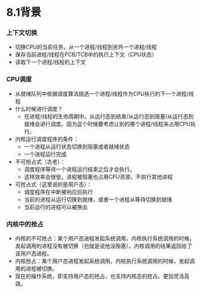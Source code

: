 # 8.1背景

### 上下文切换

* 切换CPU的当前任务，从一个进程/线程到另外一个进程/线程
* 保存当前进程/线程在PCB/TCB中的执行上下文（CPU状态）
* 读取下一个进程/线程的上下文

### CPU调度

* 从就绪队列中依据调度算法挑选一个进程/线程作为CPU执行的下一个进程/线程
* 什么时候进行调度？
    * 在进程/线程的生命周期中。从运行态到结束/从运行态到阻塞/从运行态到就绪会进行调度。因为这个时候要考虑让别的哪个进程/线程来占用CPU执行。
* 内核运行调度程序的条件：
    * 一个进程从运行状态切换到阻塞或者就绪状态
    * 一个进程运行完成
* 不可抢占式（古老）：
    * 调度程序等待一个进程运行结束之后才会执行。
    * 这样效率会很低，进程被阻塞也占用CPU资源，不执行其他进程
* 可抢占式（这里说的是用户态）：
    * 调度程序在中断被响应后执行
    * 当前的进程从运行切换到就绪，或者一个进程从等待切换到就绪
    * 当前运行的进程可以被换出

### 内核中的抢占

* 内核的不可抢占：某个用户态进程发起系统调用，内核执行系统调用的时候，发起调用的进程没有被切换（也就是说他没阻塞）。内核调用的结果返回给了该用户态进程。
* 内核抢占：某个用户态进程发起系统调用，内核执行系统调用的时候，发起调用的进程被切换。
* 现在的操作系统，即支持用户态的抢占，也支持内核态的抢占。更加灵活高效。